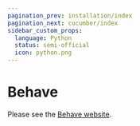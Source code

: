 ```yaml
---
pagination_prev: installation/index
pagination_next: cucumber/index
sidebar_custom_props:
  language: Python
  status: semi-official
  icon: python.png
---
```


# Behave

Please see the [Behave website](http://behave.readthedocs.io/).
